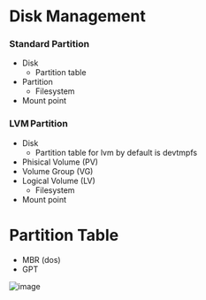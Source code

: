 # Disk Management
### Standard Partition 
- Disk
    + Partition table 
- Partition 
    + Filesystem 
- Mount point 

### LVM Partition 

- Disk 
    + Partition table for lvm by default is devtmpfs 
- Phisical Volume  (PV)                   
- Volume Group    (VG)    
- Logical Volume   (LV)         
    + Filesystem 
- Mount point 

# Partition Table
- MBR (dos) 
- GPT 

![image](https://github.com/user-attachments/assets/ed8920c1-f1e6-4e28-9558-4d6f7d3d459b)
